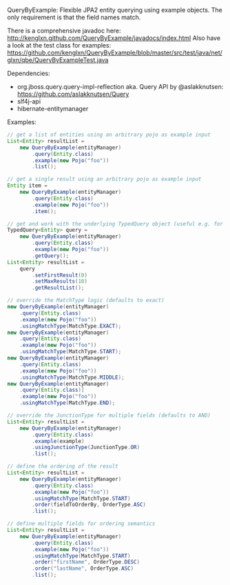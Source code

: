 QueryByExample:
Flexible JPA2 entity querying using example objects.
The only requirement is that the field names match. 

There is a comprehensive javadoc here: http://kenglxn.github.com/QueryByExample/javadocs/index.html
Also have a look at the test class for examples: https://github.com/kenglxn/QueryByExample/blob/master/src/test/java/net/glxn/qbe/QueryByExampleTest.java

Dependencies:
* org.jboss.query.query-impl-reflection aka. Query API by @aslakknutsen: https://github.com/aslakknutsen/Query
* slf4j-api
* hibernate-entitymanager

Examples:

```java
// get a list of entities using an arbitrary pojo as example input
List<Entity> resultList = 
    new QueryByExample(entityManager)
        .query(Entity.class)
        .example(new Pojo("foo"))
        .list();

// get a single result using an arbitrary pojo as example input
Entity item =
    new QueryByExample(entityManager)
        .query(Entity.class)
        .example(new Pojo("foo"))
        .item();

// get and work with the underlying TypedQuery object (useful e.g. for paging)
TypedQuery<Entity> query =
    new QueryByExample(entityManager)
        .query(Entity.class)
        .example(new Pojo("foo"))
        .getQuery();
List<Entity> resultList =
    query
        .setFirstResult(0)
        .setMaxResults(10)
        .getResultList();

// override the MatchType logic (defaults to exact)
new QueryByExample(entityManager)
    .query(Entity.class)
    .example(new Pojo("foo"))
    .usingMatchType(MatchType.EXACT);
new QueryByExample(entityManager)
    .query(Entity.class)
    .example(new Pojo("foo"))
    .usingMatchType(MatchType.START);
new QueryByExample(entityManager)
    .query(Entity.class)
    .example(new Pojo("foo"))
    .usingMatchType(MatchType.MIDDLE);
new QueryByExample(entityManager)
    .query(Entity.class)]
    .example(new Pojo("foo"))
    .usingMatchType(MatchType.END);

// override the JunctionType for multiple fields (defaults to AND)
List<Entity> resultList =
    new QueryByExample(entityManager)
        .query(Entity.class)
        .example(example)
        .usingJunctionType(JunctionType.OR)
        .list();

// define the ordering of the result
List<Entity> resultList =
    new QueryByExample(entityManager)
        .query(Entity.class)
        .example(new Pojo("foo"))
        .usingMatchType(MatchType.START)
        .order(fieldToOrderBy, OrderType.ASC)
        .list();

// define multiple fields for ordering semantics
List<Entity> resultList =
    new QueryByExample(entityManager)
        .query(Entity.class)
        .example(new Pojo("foo"))
        .usingMatchType(MatchType.START)
        .order("firstName", OrderType.DESC)
        .order("lastName", OrderType.ASC)
        .list();
```

